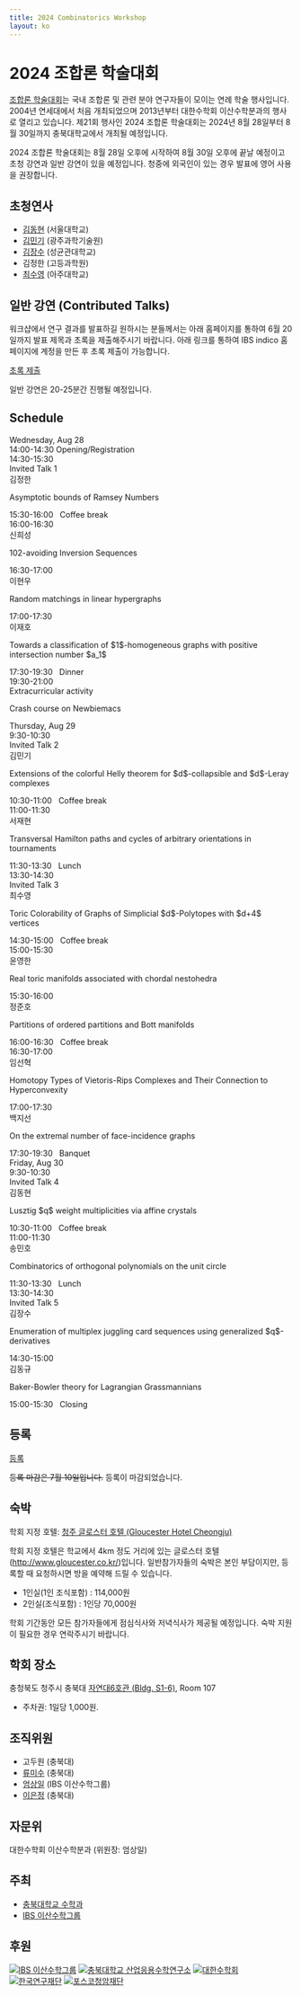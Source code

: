 ```yaml
---
title: 2024 Combinatorics Workshop
layout: ko
---
```

# 2024 조합론 학술대회 
<!-- [English](/en/) -->

[조합론 학술대회](https://www.combinatorics.kr/workshop/combinatorics-workshop)는 국내 조합론 및 관련 분야 연구자들이 모이는 연례 학술 행사입니다. 2004년 연세대에서 처음 개최되었으며 2013년부터 대한수학회 이산수학분과의 행사로 열리고 있습니다. 제21회 행사인 2024 조합론 학술대회는 2024년 8월 28일부터 8월 30일까지 충북대학교에서 개최될 예정입니다.

2024 조합론 학술대회는 8월 28일 오후에 시작하여 8월 30일 오후에 끝날 예정이고 초청 강연과 일반 강연이 있을 예정입니다. 
청중에 외국인이 있는 경우 발표에 영어 사용을 권장합니다.

## 초청연사 

- [김동현](https://donghyunkim8.wixsite.com/dhkim) (서울대학교)
- [김민기](https://sites.google.com/view/minkikim/home) (광주과학기술원)
- [김장수](https://jangsookim.github.io/) (성균관대학교)
- 김정한 (고등과학원)
- [최수영](http://acmi.ajou.ac.kr/~schoi/) (아주대학교)

## 일반 강연 (Contributed Talks)

워크샵에서 연구 결과를 발표하길 원하시는 분들께서는 아래 홈페이지를 통하여 6월 20일까지 발표 제목과 초록을 제출해주시기 바랍니다.
아래 링크를 통하여 IBS indico 홈페이지에 계정을 만든 후 초록 제출이 가능합니다.

[초록 제출](https://indico.ibs.re.kr/event/650/abstracts/)

일반 강연은 20-25분간 진행될 예정입니다. 

## Schedule 

<div class="calendar">            
    <div class="day-header">Wednesday, Aug 28</div>
    <div class="event time-14-14-30-1">14:00-14:30 Opening/Registration</div>
    <div class="event time-14-30-15-30-1">14:30-15:30 <div class="type">Invited Talk 1</div> 
        <div class="dropdown">
  <span>김정한</span>
  <div class="dropdown-content">
  <p>Asymptotic bounds of Ramsey Numbers </p>
  </div>
</div> </div>
     <div class="event time-15-30-16-1">15:30-16:00 &nbsp; Coffee break</div>
     <div class="event time-16-16-30-1">16:00-16:30 &nbsp;   <div class="dropdown">
  <span>신희성</span>
  <div class="dropdown-content">
  <p>102-avoiding Inversion Sequences </p>
  </div>
</div> </div>
     <div class="event time-16-30-17-1">16:30-17:00 &nbsp; <div class="dropdown">
  <span>이현우</span>
  <div class="dropdown-content">
  <p>Random matchings in linear hypergraphs </p>
  </div>
</div> </div>
    <div class="event time-17-17-30-1">17:00-17:30  &nbsp; <div class="dropdown">
  <span>이재호</span>
  <div class="dropdown-content">
  <p>Towards a classification of $1$-homogeneous graphs with positive intersection number $a_1$
 </p>
  </div>
</div> </div>
    <div class="event time-17-30-19-30-1">17:30-19:30 &nbsp; Dinner </div>
    <div class="event time-19-30-21-1">19:30-21:00 &nbsp; <div class="dropdown">
  <span>Extracurricular activity</span>
  <div class="dropdown-content">
  <p>Crash course on Newbiemacs </p>
  </div>
</div></div>
    <div class="day-header">Thursday, Aug 29</div>
    <div class="event time-9-30-10-30-2">9:30-10:30 <div class="type">Invited Talk 2</div> <div class="dropdown">
  <span>김민기</span>
  <div class="dropdown-content">
  <p>Extensions of the colorful Helly theorem for $d$-collapsible and $d$-Leray complexes </p>
  </div> </div></div>
 <div class="event time-10-30-11-2">10:30-11:00 &nbsp; Coffee break</div>
     <div class="event time-11-11-30-2">11:00-11:30  &nbsp; <div class="dropdown"><span>서재현</span>
  <div class="dropdown-content">
  <p>Transversal Hamilton paths and cycles of arbitrary orientations in tournaments</p></div></div> </div>
     <div class="event time-11-30-13-30-2">11:30-13:30 &nbsp; Lunch </div>
    <div class="event time-13-30-14-30-2">13:30-14:30 <div class="type">Invited Talk 3</div> <div class="dropdown">
  <span>최수영</span>
  <div class="dropdown-content">
  <p>Toric Colorability of Graphs of Simplicial $d$-Polytopes with $d+4$ vertices </p>
  </div> </div></div>
   <div class="event time-14-30-15-2">14:30-15:00 &nbsp; Coffee break</div>  
     <div class="event time-15-15-30-2">15:00-15:30  &nbsp; <div class="dropdown"><span>윤영한</span>
  <div class="dropdown-content">
  <p>Real toric manifolds associated with chordal nestohedra</p></div></div> </div>
     <div class="event time-15-30-16-2">15:30-16:00  &nbsp; <div class="dropdown"><span>정준호</span>
  <div class="dropdown-content">
  <p>Partitions of ordered partitions and Bott manifolds</p></div></div> </div>
    <div class="event time-16-16-30-2">16:00-16:30 &nbsp; Coffee break</div>  
     <div class="event time-16-30-17-2">16:30-17:00  &nbsp; <div class="dropdown"><span>임선혁</span>
  <div class="dropdown-content">
  <p>Homotopy Types of Vietoris-Rips Complexes and Their Connection to Hyperconvexity</p></div></div> </div>
     <div class="event time-17-17-30-2">17:00-17:30  &nbsp; <div class="dropdown"><span>백지선</span>
  <div class="dropdown-content">
  <p>On the extremal number of face-incidence graphs</p></div></div> </div>
     <div class="event time-17-30-19-30-2">17:30-19:30 &nbsp; Banquet </div>
    <div class="day-header">Friday, Aug 30</div>
    <div class="event time-9-30-10-30-3">9:30-10:30 <div class="type">Invited Talk 4</div> <div class="dropdown">
  <span>김동현</span>
  <div class="dropdown-content">
  <p>Lusztig $q$ weight multiplicities via affine crystals </p>
  </div> </div></div>
 <div class="event time-10-30-11-3">10:30-11:00 &nbsp; Coffee break</div>
     <div class="event time-11-11-30-3">11:00-11:30  &nbsp; <div class="dropdown"><span>송민호</span>
  <div class="dropdown-content">
  <p>Combinatorics of orthogonal polynomials on the unit circle</p></div></div> </div>
     <div class="event time-11-30-13-30-3">11:30-13:30 &nbsp; Lunch </div>
    <div class="event time-13-30-14-30-3">13:30-14:30 <div class="type">Invited Talk 5</div> <div class="dropdown">
  <span>김장수</span>
  <div class="dropdown-content">
  <p>Enumeration of multiplex juggling card sequences using generalized $q$-derivatives</p>
  </div> </div></div>
  <div class="event time-14-30-15-3">14:30-15:00  &nbsp; <div class="dropdown"><span>김동규</span>
  <div class="dropdown-content">
  <p>Baker-Bowler theory for Lagrangian Grassmannians</p></div></div> </div>  
    <div class="event time-15-15-30-3">15:00-15:30  &nbsp; Closing</div>
</div>



## 등록 

[등록](https://indico.ibs.re.kr/event/650/registrations/)

~~등록 마감은 7월 10일입니다.~~  등록이 마감되었습니다.  

## 숙박 

학회 지정 호텔: [청주 글로스터 호텔 (Gloucester Hotel Cheongju)](http://www.gloucester.co.kr/)

학회 지정 호텔은 학교에서 4km 정도 거리에 있는 글로스터 호텔(http://www.gloucester.co.kr/)입니다. 일반참가자들의 숙박은 본인 부담이지만, 등록할 때 요청하시면 방을 예약해 드릴 수 있습니다.
- 1인실(1인 조식포함) : 114,000원
- 2인실(조식포함) : 1인당 70,000원

학회 기간동안 모든 참가자들에게 점심식사와 저녁식사가 제공될 예정입니다. 숙박 지원이 필요한 경우 연락주시기 바랍니다. 

## 학회 장소 

충청북도 청주시 충북대 [자연대6호관 (Bldg. S1-6)](https://place.map.kakao.com/1879408486), Room 107

- 주차권: 1일당 1,000원.

## 조직위원 
- 고두원 (충북대)
- [류미수](https://meesue.github.io/) (충북대)
- [엄상일](https://dimag.ibs.re.kr/home/sangil/) (IBS 이산수학그룹)
- [이은정](https://sites.google.com/view/eunjeonglee/) (충북대)

## 자문위

대한수학회 이산수학분과 (위원장: 엄상일)

## 주최 

- [충북대학교 수학과](https://math.cbnu.ac.kr/)
- [IBS 이산수학그룹](https://dimag.ibs.re.kr/)
  
## 후원 

<div id="logo"><a href="https://dimag.ibs.re.kr/"><img src="/assets/dimag.png" alt="IBS 이산수학그룹" /></a> 
<a href="http://iiam.cbnu.ac.kr"><img src="/assets/IIM_logo.png" alt="충북대학교 산업응용수학연구소" /></a>
<a href="https://www.kms.or.kr/"><img src="/assets/kms.png" alt="대한수학회" /></a>
<a href="https://www.nrf.re.kr/index"><img src="/assets/NRF_logo_2.png" alt="한국연구재단" /></a>
<a href="https://www.postf.org/"><img src="/assets/POSCO_CI.jpg" alt="포스코청암재단" /></a>
</div>

